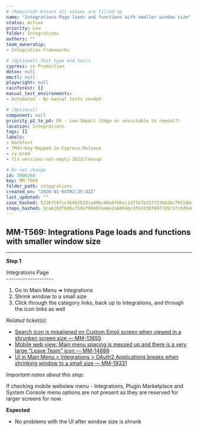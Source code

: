 ```yaml
---
# (Required) Ensure all values are filled up
name: "Integrations Page loads and functions with smaller window size"
status: Active
priority: Low
folder: Integrations
authors: ""
team_ownership: 
- Integration Frameworks

# (Optional) Test type and tools
cypress: in Production
detox: null
mmctl: null
playwright: null
rainforest: []
manual_test_environments: 
- Automated - No manual tests needed

# (Optional)
component: null
priority_p1_to_p4: P4 - Low-Impact (Edge or unsuitable to repeat?)
location: Integrations
tags: []
labels: 
- Hackfest
- TM4J-Key-Mapped-In-Cypress-Release
- cy-prod
- fix-versions-not-empty-2022cleanup

# Do not change
id: 3906164
key: MM-T569
folder_path: integrations
created_on: "2020-01-04T02:25:42Z"
last_updated: ""
case_hashed: 53367597ccdb9b2b201a406c09a8f08cc1d71b7b23ff23b6d4c79159d4f967b67b153443ce4eaed3895691b27f599bb5
steps_hashed: 5ca620df0d6cf50af99607ea6e2a6094bc4f63d38f6977d5c57c0d9a6fcfaf4f527c9e8c27fd9145d432e509d900550c
---
```


## MM-T569: Integrations Page loads and functions with smaller window size

---

**Step 1**

Integrations Page\
\--------------------

1. Go to Main Menu ➜ Integrations
2. Shrink window to a small size
3. Click through the category links, back up to Integrations, and through the icon links as well

_Related ticket(s):_

- [Search icon is misaligned on Custom Emoji screen when viewed in a shrunken screen size — MM-13655](https://mattermost.atlassian.net/browse/MM-13655)
- [Mobile web view: Main menu spacing is messed up and there is a very large "Leave Team" icon — MM-14888](https://mattermost.atlassian.net/browse/MM-14888)
- [UI in Main Menu > Integrations > OAuth2 Applications breaks when shrinking window to a small size — MM-19331](https://mattermost.atlassian.net/browse/MM-19331)

_Important notes about this step:_

If checking mobile webview menu - Integrations, Plugin Marketplace and System Console menu options are not present as they are reserved for larger screens for now.

**Expected**

- No problems with the UI after window size is shrunk
